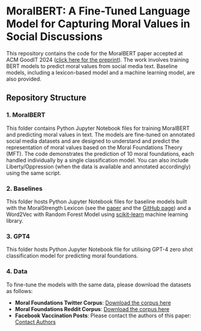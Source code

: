# MoralBERT: A Fine-Tuned Language Model for Capturing Moral Values in Social Discussions

This repository contains the code for the MoralBERT paper accepted at ACM GoodIT 2024 ([click here for the preprint](https://arxiv.org/abs/2403.07678)). The work involves training BERT models to predict moral values from social media text. 
Baseline models, including a lexicon-based model and a machine learning model, are also provided.

## Repository Structure

### 1. MoralBERT
This folder contains Python Jupyter Notebook files for training MoralBERT and predicting moral values in text. 
The models are fine-tuned on annotated social media datasets and are designed to understand and predict the representation of moral values based on the Moral Foundations Theory (MFT).
The code demonstrates the prediction of 10 moral foundations, each handled individually by a single classification model. You can also include Liberty/Oppression (when the data is available and annotated accordingly) using the same script.

### 2. Baselines
This folder hosts Python Jupyter Notebook files for baseline models built with the MoralStrength Lexicon (see the [paper](https://www.sciencedirect.com/science/article/pii/S095070511930526X) and the [GitHub page](https://github.com/oaraque/moral-foundations)) and a Word2Vec with Random Forest Model using [scikit-learn](https://scikit-learn.org/stable/modules/generated/sklearn.ensemble.RandomForestClassifier.html) machine learning library.

### 3. GPT4
This folder hosts Python Jupyter Notebook file for utilising GPT-4 zero shot classification model for predicting moral foundations.


### 4. Data
To fine-tune the models with the same data, please download the datasets as follows:

- **Moral Foundations Twitter Corpus**: [Download the corpus here](https://osf.io/k5n7y/)
- **Moral Foundations Reddit Corpus**: [Download the corpus here](https://huggingface.co/datasets/USC-MOLA-Lab/MFRC)
- **Facebook Vaccination Posts**: Please contact the authors of this paper: [Contact Authors](https://dl.acm.org/doi/10.1145/3543507.3583865)
